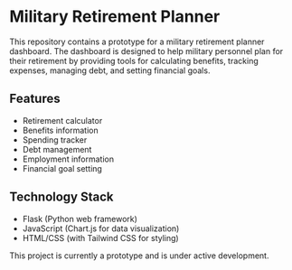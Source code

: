 
# Military Retirement Planner

This repository contains a prototype for a military retirement planner dashboard. The dashboard is designed to help military personnel plan for their retirement by providing tools for calculating benefits, tracking expenses, managing debt, and setting financial goals.

## Features

- Retirement calculator
- Benefits information
- Spending tracker
- Debt management
- Employment information
- Financial goal setting

## Technology Stack

- Flask (Python web framework)
- JavaScript (Chart.js for data visualization)
- HTML/CSS (with Tailwind CSS for styling)

This project is currently a prototype and is under active development.
    
